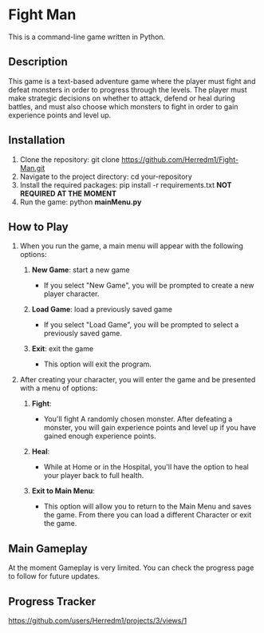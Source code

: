 # Fight Man
This is a command-line game written in Python.

## Description
This game is a text-based adventure game where the player must fight and defeat monsters in order to progress through the levels. The player must make strategic decisions on whether to attack, defend or heal during battles, and must also choose which monsters to fight in order to gain experience points and level up.

## Installation
1. Clone the repository: git clone https://github.com/Herredm1/Fight-Man.git
2. Navigate to the project directory: cd your-repository
3. Install the required packages: pip install -r requirements.txt **NOT REQUIRED AT THE MOMENT**
4. Run the game: python **mainMenu.py**

## How to Play
1. When you run the game, a main menu will appear with the following options:

    1. **New Game**: start a new game
        * If you select "New Game", you will be prompted to create a new player character.

    2. **Load Game**: load a previously saved game
        * If you select "Load Game", you will be prompted to select a previously saved game.

    3. **Exit**: exit the game
        * This option will exit the program.

2. After creating your character, you will enter the game and be presented with a menu of options:

    1. **Fight**: 
        * You'll fight A randomly chosen monster. After defeating a monster, you will gain experience points and level up if you have gained enough experience points.

    2. **Heal**:
        * While at Home or in the Hospital, you'll have the option to heal your player back to full health.

    3. **Exit to Main Menu**:
        * This option will allow you to return to the Main Menu and saves the game. From there you can load a different Character or exit the game.  

## Main Gameplay       

At the moment Gameplay is very limited. You can check the progress page to follow for future updates.

## Progress Tracker

https://github.com/users/Herredm1/projects/3/views/1
